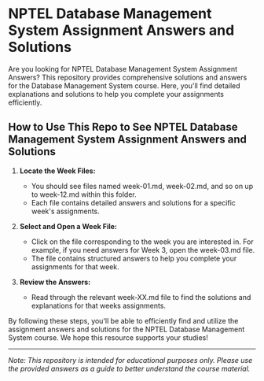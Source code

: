 # NPTEL Database Management System Assignment Answers and Solutions

Are you looking for NPTEL Database Management System Assignment Answers? This repository provides comprehensive solutions and answers for the Database Management System course. Here, you'll find detailed explanations and solutions to help you complete your assignments efficiently.

## How to Use This Repo to See NPTEL Database Management System Assignment Answers and Solutions

1. **Locate the Week Files:**
   - You should see files named week-01.md, week-02.md, and so on up to week-12.md within this folder.
   - Each file contains detailed answers and solutions for a specific week's assignments.

2. **Select and Open a Week File:**
   - Click on the file corresponding to the week you are interested in. For example, if you need answers for Week 3, open the week-03.md file.
   - The file contains structured answers to help you complete your assignments for that week.

3. **Review the Answers:**
   - Read through the relevant week-XX.md file to find the solutions and explanations for that weeks assignments.

By following these steps, you'll be able to efficiently find and utilize the assignment answers and solutions for the NPTEL Database Management System course. We hope this resource supports your studies!

---
*Note: This repository is intended for educational purposes only. Please use the provided answers as a guide to better understand the course material.*